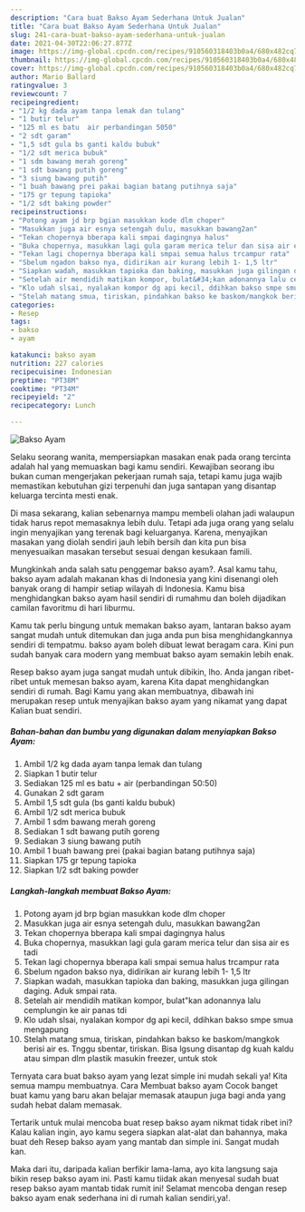 ```yaml
---
description: "Cara buat Bakso Ayam Sederhana Untuk Jualan"
title: "Cara buat Bakso Ayam Sederhana Untuk Jualan"
slug: 241-cara-buat-bakso-ayam-sederhana-untuk-jualan
date: 2021-04-30T22:06:27.877Z
image: https://img-global.cpcdn.com/recipes/910560318403b0a4/680x482cq70/bakso-ayam-foto-resep-utama.jpg
thumbnail: https://img-global.cpcdn.com/recipes/910560318403b0a4/680x482cq70/bakso-ayam-foto-resep-utama.jpg
cover: https://img-global.cpcdn.com/recipes/910560318403b0a4/680x482cq70/bakso-ayam-foto-resep-utama.jpg
author: Mario Ballard
ratingvalue: 3
reviewcount: 7
recipeingredient:
- "1/2 kg dada ayam tanpa lemak dan tulang"
- "1 butir telur"
- "125 ml es batu  air perbandingan 5050"
- "2 sdt garam"
- "1,5 sdt gula bs ganti kaldu bubuk"
- "1/2 sdt merica bubuk"
- "1 sdm bawang merah goreng"
- "1 sdt bawang putih goreng"
- "3 siung bawang putih"
- "1 buah bawang prei pakai bagian batang putihnya saja"
- "175 gr tepung tapioka"
- "1/2 sdt baking powder"
recipeinstructions:
- "Potong ayam jd brp bgian masukkan kode dlm choper"
- "Masukkan juga air esnya setengah dulu, masukkan bawang2an"
- "Tekan chopernya bberapa kali smpai dagingnya halus"
- "Buka chopernya, masukkan lagi gula garam merica telur dan sisa air es tadi"
- "Tekan lagi chopernya bberapa kali smpai semua halus trcampur rata"
- "Sbelum ngadon bakso nya, didirikan air kurang lebih 1- 1,5 ltr"
- "Siapkan wadah, masukkan tapioka dan baking, masukkan juga gilingan daging. Aduk smpai rata."
- "Setelah air mendidih matikan kompor, bulat&#34;kan adonannya lalu cemplungin ke air panas tdi"
- "Klo udah slsai, nyalakan kompor dg api kecil, ddihkan bakso smpe smua mengapung"
- "Stelah matang smua, tiriskan, pindahkan bakso ke baskom/mangkok berisi air es. Tnggu sbentar, tiriskan. Bisa lgsung disantap dg kuah kaldu atau simpan dlm plastik masukin freezer, untuk stok"
categories:
- Resep
tags:
- bakso
- ayam

katakunci: bakso ayam 
nutrition: 227 calories
recipecuisine: Indonesian
preptime: "PT38M"
cooktime: "PT34M"
recipeyield: "2"
recipecategory: Lunch

---
```



![Bakso Ayam](https://img-global.cpcdn.com/recipes/910560318403b0a4/680x482cq70/bakso-ayam-foto-resep-utama.jpg)

Selaku seorang wanita, mempersiapkan masakan enak pada orang tercinta adalah hal yang memuaskan bagi kamu sendiri. Kewajiban seorang ibu bukan cuman mengerjakan pekerjaan rumah saja, tetapi kamu juga wajib memastikan kebutuhan gizi terpenuhi dan juga santapan yang disantap keluarga tercinta mesti enak.

Di masa  sekarang, kalian sebenarnya mampu membeli olahan jadi walaupun tidak harus repot memasaknya lebih dulu. Tetapi ada juga orang yang selalu ingin menyajikan yang terenak bagi keluarganya. Karena, menyajikan masakan yang diolah sendiri jauh lebih bersih dan kita pun bisa menyesuaikan masakan tersebut sesuai dengan kesukaan famili. 



Mungkinkah anda salah satu penggemar bakso ayam?. Asal kamu tahu, bakso ayam adalah makanan khas di Indonesia yang kini disenangi oleh banyak orang di hampir setiap wilayah di Indonesia. Kamu bisa menghidangkan bakso ayam hasil sendiri di rumahmu dan boleh dijadikan camilan favoritmu di hari liburmu.

Kamu tak perlu bingung untuk memakan bakso ayam, lantaran bakso ayam sangat mudah untuk ditemukan dan juga anda pun bisa menghidangkannya sendiri di tempatmu. bakso ayam boleh dibuat lewat beragam cara. Kini pun sudah banyak cara modern yang membuat bakso ayam semakin lebih enak.

Resep bakso ayam juga sangat mudah untuk dibikin, lho. Anda jangan ribet-ribet untuk memesan bakso ayam, karena Kita dapat menghidangkan sendiri di rumah. Bagi Kamu yang akan membuatnya, dibawah ini merupakan resep untuk menyajikan bakso ayam yang nikamat yang dapat Kalian buat sendiri.

<!--inarticleads1-->

##### Bahan-bahan dan bumbu yang digunakan dalam menyiapkan Bakso Ayam:

1. Ambil 1/2 kg dada ayam tanpa lemak dan tulang
1. Siapkan 1 butir telur
1. Sediakan 125 ml es batu + air (perbandingan 50:50)
1. Gunakan 2 sdt garam
1. Ambil 1,5 sdt gula (bs ganti kaldu bubuk)
1. Ambil 1/2 sdt merica bubuk
1. Ambil 1 sdm bawang merah goreng
1. Sediakan 1 sdt bawang putih goreng
1. Sediakan 3 siung bawang putih
1. Ambil 1 buah bawang prei (pakai bagian batang putihnya saja)
1. Siapkan 175 gr tepung tapioka
1. Siapkan 1/2 sdt baking powder




<!--inarticleads2-->

##### Langkah-langkah membuat Bakso Ayam:

1. Potong ayam jd brp bgian masukkan kode dlm choper
1. Masukkan juga air esnya setengah dulu, masukkan bawang2an
1. Tekan chopernya bberapa kali smpai dagingnya halus
1. Buka chopernya, masukkan lagi gula garam merica telur dan sisa air es tadi
1. Tekan lagi chopernya bberapa kali smpai semua halus trcampur rata
1. Sbelum ngadon bakso nya, didirikan air kurang lebih 1- 1,5 ltr
1. Siapkan wadah, masukkan tapioka dan baking, masukkan juga gilingan daging. Aduk smpai rata.
1. Setelah air mendidih matikan kompor, bulat&#34;kan adonannya lalu cemplungin ke air panas tdi
1. Klo udah slsai, nyalakan kompor dg api kecil, ddihkan bakso smpe smua mengapung
1. Stelah matang smua, tiriskan, pindahkan bakso ke baskom/mangkok berisi air es. Tnggu sbentar, tiriskan. Bisa lgsung disantap dg kuah kaldu atau simpan dlm plastik masukin freezer, untuk stok




Ternyata cara buat bakso ayam yang lezat simple ini mudah sekali ya! Kita semua mampu membuatnya. Cara Membuat bakso ayam Cocok banget buat kamu yang baru akan belajar memasak ataupun juga bagi anda yang sudah hebat dalam memasak.

Tertarik untuk mulai mencoba buat resep bakso ayam nikmat tidak ribet ini? Kalau kalian ingin, ayo kamu segera siapkan alat-alat dan bahannya, maka buat deh Resep bakso ayam yang mantab dan simple ini. Sangat mudah kan. 

Maka dari itu, daripada kalian berfikir lama-lama, ayo kita langsung saja bikin resep bakso ayam ini. Pasti kamu tiidak akan menyesal sudah buat resep bakso ayam mantab tidak rumit ini! Selamat mencoba dengan resep bakso ayam enak sederhana ini di rumah kalian sendiri,ya!.

